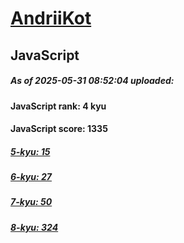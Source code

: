 # [AndriiKot](https://www.codewars.com/users/AndriiKot) 

## JavaScript

##### As of 2025-05-31 08:52:04 uploaded:

#### JavaScript rank: 4 kyu

#### JavaScript score: 1335

##### [5-kyu: 15](https://github.com/AndriiKot/JavaScript__CodeWars/tree/main/kyu-5)

##### [6-kyu: 27](https://github.com/AndriiKot/JavaScript__CodeWars/tree/main/kyu-6)

##### [7-kyu: 50](https://github.com/AndriiKot/JavaScript__CodeWars/tree/main/kyu-7)

##### [8-kyu: 324](https://github.com/AndriiKot/JavaScript__CodeWars/tree/main/kyu-8)


